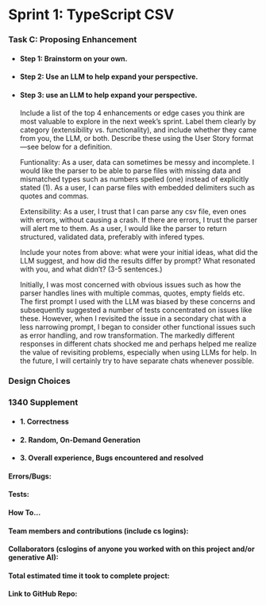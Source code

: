 # Sprint 1: TypeScript CSV

### Task C: Proposing Enhancement

- #### Step 1: Brainstorm on your own.

- #### Step 2: Use an LLM to help expand your perspective.

- #### Step 3: use an LLM to help expand your perspective.

    Include a list of the top 4 enhancements or edge cases you think are most valuable to explore in the next week’s sprint. Label them clearly by category (extensibility vs. functionality), and include whether they came from you, the LLM, or both. Describe these using the User Story format—see below for a definition. 
    
    Funtionality: 
    As a user, data can sometimes be messy and incomplete. I would like the parser to be able to parse files with missing data and mismatched types such as numbers spelled (one) instead of explicitly stated (1).
    As a user, I can parse files with embedded delimiters such as quotes and commas. 

    Extensibility: 
    As a user, I trust that I can parse any csv file, even ones with errors, without causing a crash. If there are errors, I trust the parser will alert me to them. 
    As a user, I would like the parser to return structured, validated data, preferably with infered types. 

    Include your notes from above: what were your initial ideas, what did the LLM suggest, and how did the results differ by prompt? What resonated with you, and what didn’t? (3-5 sentences.) 

    Initially, I was most concerned with obvious issues such as how the parser handles lines with multiple commas, quotes, empty fields etc. The first prompt I used with the LLM was biased by these concerns and subsequently suggested a number of tests concentrated on issues like these. However, when I revisited the issue in a secondary chat with a less narrowing prompt, I began to consider other functional issues such as error handling, and row transformation. The markedly different responses in different chats shocked me and perhaps helped me realize the value of revisiting problems, especially when using LLMs for help. In the future, I will certainly try to have separate chats whenever possible. 

### Design Choices

### 1340 Supplement

- #### 1. Correctness

- #### 2. Random, On-Demand Generation

- #### 3. Overall experience, Bugs encountered and resolved
#### Errors/Bugs:
#### Tests:
#### How To…

#### Team members and contributions (include cs logins):

#### Collaborators (cslogins of anyone you worked with on this project and/or generative AI):
#### Total estimated time it took to complete project:
#### Link to GitHub Repo:  
